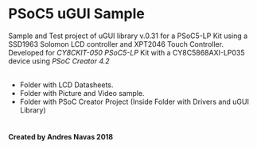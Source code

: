 # PSoC5 uGUI Sample

Sample and Test project of uGUI library v.0.31 for a PSoC5-LP Kit using a SSD1963 Solomon LCD controller and XPT2046 Touch Controller.
<br>
Developed for <i>CY8CKIT-050 PSoC5-LP</i> Kit with a CY8C5868AXI-LP035 device using <i>PSoC Creator 4.2</i>
<br>
<br>
- Folder with LCD Datasheets. <br>
- Folder with Picture and Video sample.<br>
- Folder with PSoC Creator Project (Inside Folder with Drivers and uGUI Library)
<br><br>
<h4> Created by Andres Navas 2018
